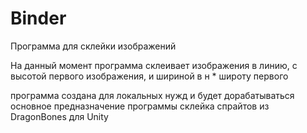 # Binder
Программа для склейки изображений 


На данный момент программа склеивает изображения в линию, с высотой первого изображения, и шириной в н * широту первого 

программа создана для локальных нужд и будет дорабатываться
основное предназначение программы склейка спрайтов из DragonBones для Unity

